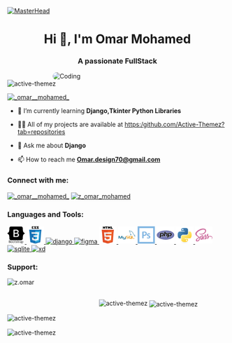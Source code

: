 [![MasterHead](https://cdn.analyticsvidhya.com/wp-content/uploads/2020/02/python.gif)](https://rishavchanda.io)
<h1 align="center">Hi 👋, I'm Omar Mohamed</h1>
<h3 align="center">A passionate FullStack</h3>
<img align="right" alt="Coding" width="400" src="https://cdn.dribbble.com/users/926537/screenshots/4502924/python-2.gif" style="border-radius: 20px;" >

<p align="left"> <img src="https://komarev.com/ghpvc/?username=active-themez&label=Profile%20views&color=0e75b6&style=flat" alt="active-themez" /> </p>

<p align="left"> <a href="https://twitter.com/_omar__mohamed_" target="blank"><img src="https://img.shields.io/twitter/follow/_omar__mohamed_?logo=twitter&style=for-the-badge" alt="_omar__mohamed_" /></a> </p>

- 🌱 I’m currently learning **Django,Tkinter Python Libraries**

- 👨‍💻 All of my projects are available at [https:/github.com/Active-Themez?tab=repositories](https:/github.com/Active-Themez?tab=repositories)

- 💬 Ask me about **Django**

- 📫 How to reach me **Omar.design70@gmail.com**

<h3 align="left">Connect with me:</h3>
<p align="left">
<a href="https://twitter.com/_omar__mohamed_" target="blank"><img align="center" src="https://raw.githubusercontent.com/rahuldkjain/github-profile-readme-generator/master/src/images/icons/Social/twitter.svg" alt="_omar__mohamed_" height="30" width="40" /></a>
<a href="https://instagram.com/z_omar_mohamed" target="blank"><img align="center" src="https://raw.githubusercontent.com/rahuldkjain/github-profile-readme-generator/master/src/images/icons/Social/instagram.svg" alt="z_omar_mohamed" height="30" width="40" /></a>
</p>

<h3 align="left">Languages and Tools:</h3>
<p align="left"> <a href="https://getbootstrap.com" target="_blank" rel="noreferrer"> <img src="https://raw.githubusercontent.com/devicons/devicon/master/icons/bootstrap/bootstrap-plain-wordmark.svg" alt="bootstrap" width="40" height="40"/> </a> <a href="https://www.w3schools.com/css/" target="_blank" rel="noreferrer"> <img src="https://raw.githubusercontent.com/devicons/devicon/master/icons/css3/css3-original-wordmark.svg" alt="css3" width="40" height="40"/> </a> <a href="https://www.djangoproject.com/" target="_blank" rel="noreferrer"> <img src="https://cdn.worldvectorlogo.com/logos/django.svg" alt="django" width="40" height="40"/> </a> <a href="https://www.figma.com/" target="_blank" rel="noreferrer"> <img src="https://www.vectorlogo.zone/logos/figma/figma-icon.svg" alt="figma" width="40" height="40"/> </a> <a href="https://www.w3.org/html/" target="_blank" rel="noreferrer"> <img src="https://raw.githubusercontent.com/devicons/devicon/master/icons/html5/html5-original-wordmark.svg" alt="html5" width="40" height="40"/> </a> <a href="https://www.mysql.com/" target="_blank" rel="noreferrer"> <img src="https://raw.githubusercontent.com/devicons/devicon/master/icons/mysql/mysql-original-wordmark.svg" alt="mysql" width="40" height="40"/> </a> <a href="https://www.photoshop.com/en" target="_blank" rel="noreferrer"> <img src="https://raw.githubusercontent.com/devicons/devicon/master/icons/photoshop/photoshop-line.svg" alt="photoshop" width="40" height="40"/> </a> <a href="https://www.php.net" target="_blank" rel="noreferrer"> <img src="https://raw.githubusercontent.com/devicons/devicon/master/icons/php/php-original.svg" alt="php" width="40" height="40"/> </a> <a href="https://www.python.org" target="_blank" rel="noreferrer"> <img src="https://raw.githubusercontent.com/devicons/devicon/master/icons/python/python-original.svg" alt="python" width="40" height="40"/> </a> <a href="https://sass-lang.com" target="_blank" rel="noreferrer"> <img src="https://raw.githubusercontent.com/devicons/devicon/master/icons/sass/sass-original.svg" alt="sass" width="40" height="40"/> </a> <a href="https://www.sqlite.org/" target="_blank" rel="noreferrer"> <img src="https://www.vectorlogo.zone/logos/sqlite/sqlite-icon.svg" alt="sqlite" width="40" height="40"/> </a> <a href="https://www.adobe.com/products/xd.html" target="_blank" rel="noreferrer"> <img src="https://cdn.worldvectorlogo.com/logos/adobe-xd.svg" alt="xd" width="40" height="40"/> </a> </p>

<h3 align="left">Support:</h3>
<p><a href="https://www.buymeacoffee.com/z.omar"> <img align="left" src="https://cdn.buymeacoffee.com/buttons/v2/default-yellow.png" height="50" width="210" alt="z.omar" /></a></p><br><br>

<p><img align="left" src="https://github-readme-stats.vercel.app/api/top-langs?username=active-themez&show_icons=true&locale=en&layout=compact" alt="active-themez" /></p>

<p>&nbsp;<img align="center" src="https://github-readme-stats.vercel.app/api?username=active-themez&show_icons=true&locale=en" alt="active-themez" /></p>

<p><img align="center" src="https://github-readme-streak-stats.herokuapp.com/?user=active-themez&" alt="active-themez" /></p>


<p><img align="center" src="https://github-readme-streak-stats.herokuapp.com/?user=active-themez&" alt="active-themez" /></p>
